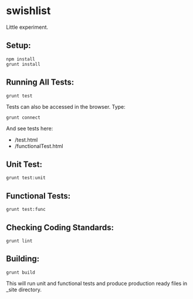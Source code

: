 swishlist
=========

Little experiment.

Setup:
------

```
npm install
grunt install
```

Running All Tests:
------------------

```
grunt test
```

Tests can also be accessed in the browser. Type:

```
grunt connect
```

And see tests here:
- /test.html
- /functionalTest.html

Unit Test:
-----------

```
grunt test:unit
```

Functional Tests:
-----------------

```
grunt test:func
```

Checking Coding Standards:
--------------------------

```
grunt lint
```

Building:
---------

```
grunt build
```

This will run unit and functional tests and produce production ready files in _site directory.
